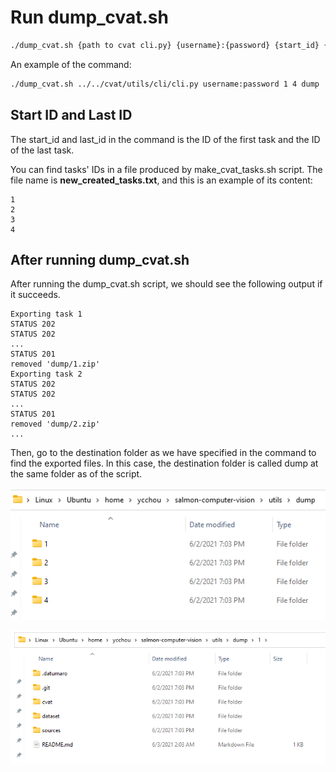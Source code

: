 # Run dump_cvat.sh

```bash
./dump_cvat.sh {path to cvat cli.py} {username}:{password} {start_id} {last_id} {dest_dir}
```

An example of the command:

```bash
./dump_cvat.sh ../../cvat/utils/cli/cli.py username:password 1 4 dump
```

## Start ID and Last ID

The start_id and last_id in the command is the ID of the first task and the ID of the last task.

You can find tasks' IDs in a file produced by make_cvat_tasks.sh script. The file name is **new_created_tasks.txt**, and this is an example of its content:

```
1
2
3
4
```

## After running dump_cvat.sh

After running the dump_cvat.sh script, we should see the following output if it succeeds.

```
Exporting task 1
STATUS 202
STATUS 202
...
STATUS 201
removed 'dump/1.zip'
Exporting task 2
STATUS 202
STATUS 202
...
STATUS 201
removed 'dump/2.zip'
...
```

Then, go to the destination folder as we have specified in the command to find the exported files. In this case, the destination folder is called dump at the same folder as of the script.

![](assets/run_dump_cvat/dump_folder.png)

![](assets/run_dump_cvat/dump_task_folder.png)

